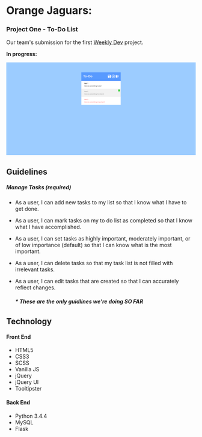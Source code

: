 # Orange Jaguars:
### Project One - To-Do List

Our team's submission for the first [Weekly Dev](http://weeklydev.io) project.

__In progress:__

![Dev Version - 7/11/2016](newpagescreenshot.png)

## Guidelines
##### Manage Tasks (required)
- As a user, I can add new tasks to my list so that I know what I have to get done.
- As a user, I can mark tasks on my to do list as completed so that I know what I have accomplished.
- As a user, I can set tasks as highly important, moderately important, or of low importance (default) so that I can know what is the most important.
- As a user, I can delete tasks so that my task list is not filled with irrelevant tasks.
- As a user, I can edit tasks that are created so that I can accurately reflect changes.

    ###### __* These are the only guidlines we're doing SO FAR__


## Technology
#### Front End
- HTML5
- CSS3
- SCSS
- Vanilla JS
- jQuery
- jQuery UI
- Tooltipster


#### Back End
- Python 3.4.4
- MySQL
- Flask
